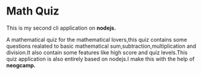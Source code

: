 # Math Quiz

This is my second cli application on <strong>nodejs.</strong>

A mathematical quiz for the mathematical lovers,this quiz contains some questions realated to basic mathematical sum,subtraction,multiplication and division.It also contain some features like high score and quiz levels.This quiz application is also entirely based on nodejs.I make this with the help of <strong>neogcamp.</strong>
